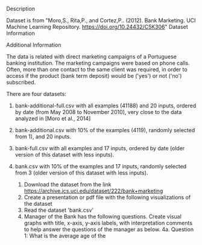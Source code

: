 Description

Dataset is from "Moro,S., Rita,P., and Cortez,P.. (2012). Bank Marketing. UCI Machine Learning Repository. https://doi.org/10.24432/C5K306"
Dataset Information

Additional Information

The data is related with direct marketing campaigns of a Portuguese banking institution. The marketing campaigns were based on phone calls. Often, more than one contact to the same client was required, in order to access if the product (bank term deposit) would be ('yes') or not ('no') subscribed. 

There are four datasets: 
1) bank-additional-full.csv with all examples (41188) and 20 inputs, ordered by date (from May 2008 to November 2010), very close to the data analyzed in [Moro et al., 2014]
2) bank-additional.csv with 10% of the examples (4119), randomly selected from 1), and 20 inputs.
3) bank-full.csv with all examples and 17 inputs, ordered by date (older version of this dataset with less inputs). 
4) bank.csv with 10% of the examples and 17 inputs, randomly selected from 3 (older version of this dataset with less inputs).

    1. Download the dataset from the link https://archive.ics.uci.edu/dataset/222/bank+marketing
    2. Create a presentation or pdf file with the following visualizations of the dataset
    3. Read the dataset 'bank.csv'
    4. Manager of the Bank has the following questions. Create visual graphs with title, x-axis, y-axis labels, with interpretation comments to help answer the questions of the manager as below.
    4a. Question 1: What is the average age of the 
